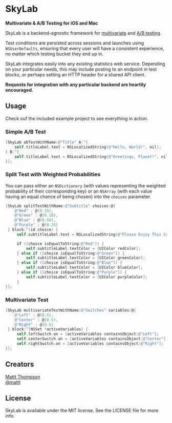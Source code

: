 # SkyLab
**Multivariate & A/B Testing for iOS and Mac**

SkyLab is a backend-agnostic framework for [multivariate](http://en.wikipedia.org/wiki/Multivariate_testing) and [A/B testing](http://en.wikipedia.org/wiki/A/B_testing).

Test conditions are persisted across sessions and launches using `NSUserDefaults`, ensuring that every user will have a consistent experience, no matter which testing bucket they end up in.

SkyLab integrates easily into any existing statistics web service. Depending on your particular needs, this may include posting to an endpoint in test blocks, or perhaps setting an HTTP header for a shared API client. 

**Requests for integration with any particular backend are heartily encouraged.**

## Usage

Check ouf the included example project to see everything in action.

### Simple A/B Test

```objective-c
[SkyLab abTestWithName:@"Title" A:^{
    self.titleLabel.text = NSLocalizedString(@"Hello, World!", nil);
} B:^{
    self.titleLabel.text = NSLocalizedString(@"Greetings, Planet!", nil);
}];
```

### Split Test with Weighted Probabilities

You can pass either an `NSDictionary` (with values representing the weighted probability of their corresponding key) or an `NSArray` (with each value having an equal chance of being chosen) into the `choices` parameter.

```objective-c
[SkyLab splitTestWithName:@"Subtitle" choices:@{
    @"Red" : @(0.15),
    @"Green" : @(0.10),
    @"Blue" : @(0.50),
    @"Purple" : @(0.25)
 } block:^(id choice) {
     self.subtitleLabel.text = NSLocalizedString(@"Please Enjoy This Colored Message", nil);

     if ([choice isEqualToString:@"Red"]) {
         self.subtitleLabel.textColor = [UIColor redColor];
     } else if ([choice isEqualToString:@"Green"]) {
         self.subtitleLabel.textColor = [UIColor greenColor];
     } else if ([choice isEqualToString:@"Blue"]) {
         self.subtitleLabel.textColor = [UIColor blueColor];
     } else if ([choice isEqualToString:@"Purple"]) {
         self.subtitleLabel.textColor = [UIColor purpleColor];
     }
}];
```

### Multivariate Test

```objective-c
[SkyLab multivariateTestWithName:@"Switches" variables:@{
    @"Left" : @(0.5),
    @"Center" : @(0.5),
    @"Right" : @(0.5)
 } block:^(NSSet *activeVariables) {
     self.leftSwitch.on = [activeVariables containsObject:@"Left"];
     self.centerSwitch.on = [activeVariables containsObject:@"Center"];
     self.rightSwitch.on = [activeVariables containsObject:@"Right"];
}];
```

## Creators

[Mattt Thompson](http://github.com/mattt)  
[@mattt](https://twitter.com/mattt)

## License

SkyLab is available under the MIT license. See the LICENSE file for more info.


